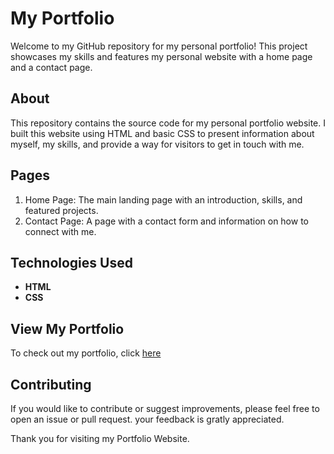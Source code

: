 # My Portfolio

Welcome to my GitHub repository for my personal portfolio! This project showcases my skills and features my personal website with a home page and a contact page.


## About
This repository contains the source code for my personal portfolio website. I built this website using HTML and basic CSS to present information about myself, my skills, and provide a way for visitors to get in touch with me.

## Pages
1. Home Page: The main landing page with an introduction, skills, and featured projects.
2. Contact Page: A page with a contact form and information on how to connect with me.

## Technologies Used
- **HTML**
- **CSS**

## View My Portfolio
To check out my portfolio, click [here](https://bucchigiri.github.io/portfolio-simple-website/)

## Contributing
If you would like to contribute or suggest improvements, please feel free to open an issue or pull request. your feedback is gratly appreciated.


Thank you for visiting my Portfolio Website.



